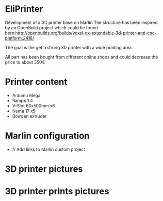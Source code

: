 # EliPrinter
Dévelopment of a 3D printer base on Marlin
The structure has been inspired by an OpenBuild project which could be found here:http://openbuilds.org/builds/voxel-ox-extendable-3d-printer-and-cnc-platform.2418/

The goal is the get a strong 3D printer with a wide printing area.

  All part has been bought from different online shops and could decrease the price to about 350€

# Printer content
- Arduino Mega
- Ramps 1.4
- V-Slot 60x500mm x6
- Nema 17 x5
- Bowden extruder

# Marlin configuration
- // Add links to Marlin custom project 

# 3D printer pictures

# 3D printer prints pictures
